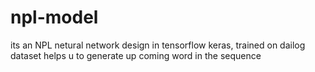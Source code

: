 # npl-model
its an NPL netural network design in tensorflow keras,
trained on dailog dataset 
helps u to generate up coming word in the sequence
